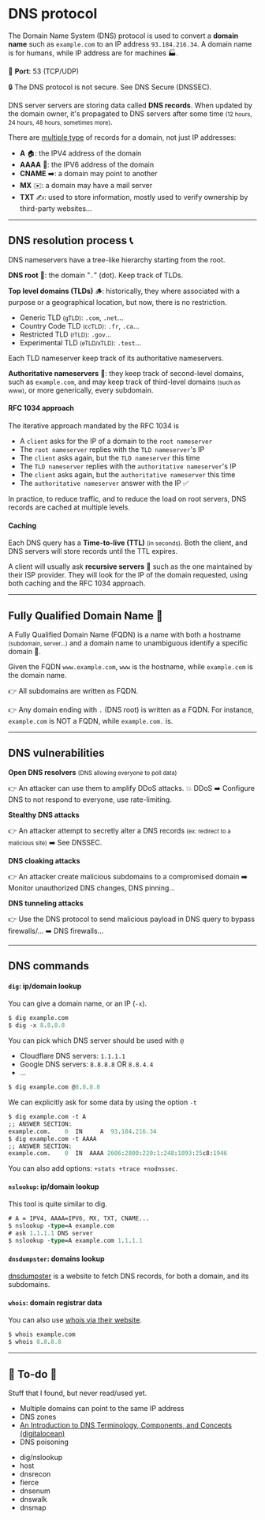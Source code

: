 # DNS protocol

<div class="row row-cols-md-2"><div>

The Domain Name System (DNS) protocol is used to convert a **domain name** such as `example.com` to an IP address `93.184.216.34`. A domain name is for humans, while IP address are for machines 🏭.

🐊️ **Port**: 53 (TCP/UDP)

🔒 The DNS protocol is not secure. See DNS Secure (DNSSEC).

DNS server servers are storing data called **DNS records**. When updated by the domain owner, it's propagated to DNS servers after some time <small>(12 hours, 24 hours, 48 hours, sometimes more)</small>.
</div><div>

There are [multiple type](https://www.ietf.org/rfc/rfc1035.txt) of records for a domain, not just IP addresses:

* **A** 🏠: the IPV4 address of the domain
* **AAAA** 🏡: the IPV6 address of the domain
* **CNAME** ➡️: a domain may point to another
* **MX** ✉️: a domain may have a mail server
* **TXT** ✍️: used to store information, mostly used to verify ownership by third-party websites...
</div></div>

<hr class="sep-both">

## DNS resolution process 📞

<div class="row row-cols-md-2"><div>

DNS nameservers have a tree-like hierarchy starting from the root.

**DNS root** 🌱: the domain "`.`" (dot). Keep track of TLDs.

**Top level domains (TLDs)** 🪵: historically, they where associated with a purpose or a geographical location, but now, there is no restriction.

* Generic TLD <small>(gTLD)</small>: `.com`, `.net`...
* Country Code TLD <small>(ccTLD)</small>: `.fr`, `.ca`...
* Restricted TLD <small>(rTLD)</small>: `.gov`...
* Experimental TLD <small>(eTLD/xTLD)</small>: `.test`...

Each TLD nameserver keep track of its authoritative nameservers.

**Authoritative nameservers** 🌿: they keep track of second-level domains, such as `example.com`, and may keep track of third-level domains <small>(such as www)</small>, or more generically, every subdomain.
</div><div>

#### RFC 1034 approach

The iterative approach mandated by the RFC 1034 is

* A `client` asks for the IP of a domain to the `root nameserver`
* The `root nameserver` replies with the `TLD nameserver`'s IP
* The `client` asks again, but the `TLD nameserver` this time
* The `TLD nameserver` replies with the `authoritative nameserver`'s IP
* The `client` asks again, but the `authoritative nameserver` this time
* The `authoritative nameserver` answer with the IP ✅

In practice, to reduce traffic, and to reduce the load on root servers, DNS records are cached at multiple levels.

#### Caching

Each DNS query has a **Time-to-live (TTL)** <small>(in seconds)</small>. Both the client, and DNS servers will store records until the TTL expires.

A client will usually ask **recursive servers** 🦀 such as the one maintained by their ISP provider. They will look for the IP of the domain requested, using both caching and the RFC 1034 approach.
</div></div>

<hr class="sep-both">

## Fully Qualified Domain Name 🎯

<div class="row row-cols-md-2"><div>

A Fully Qualified Domain Name (FQDN) is a name with both a hostname <small>(subdomain, server...)</small> and a domain name to unambiguous identify a specific domain 🎯.

Given the FQDN `www.example.com`, `www` is the hostname, while `example.com` is the domain name.
</div><div>

👉 All subdomains are written as FQDN.

👉 Any domain ending with `.` (DNS root) is written as a FQDN. For instance, `example.com` is NOT a FQDN, while `example.com.` is.
</div></div>

<hr class="sep-both">

## DNS vulnerabilities

<div class="row row-cols-md-2"><div>

**Open DNS resolvers** <small>(DNS allowing everyone to poll data)</small>

👉 An attacker can use them to amplify DDoS attacks. 💥 DDoS ➡️ Configure DNS to not respond to everyone, use rate-limiting.

**Stealthy DNS attacks**

👉 An attacker attempt to secretly alter a DNS records <small>(ex: redirect to a malicious site)</small> ➡️ See DNSSEC.
</div><div>

**DNS cloaking attacks**

👉 An attacker create malicious subdomains to a compromised domain ➡️ Monitor unauthorized DNS changes, DNS pinning...

**DNS tunneling attacks**

👉 Use the DNS protocol to send malicious payload in DNS query to bypass firewalls/... ➡️ DNS firewalls...
</div></div>

<hr class="sep-both">

## DNS commands

<div class="row row-cols-md-2"><div>

#### `dig`: ip/domain lookup

You can give a domain name, or an IP (`-x`).

```ps
$ dig example.com
$ dig -x 8.8.8.8
```

You can pick which DNS server should be used with `@` 

* Cloudflare DNS servers: `1.1.1.1`
* Google DNS servers: `8.8.8.8` OR `8.8.4.4`
* ...

```ps
$ dig example.com @8.8.8.8
```

We can explicitly ask for some data by using the option `-t`

```ps
$ dig example.com -t A
;; ANSWER SECTION:
example.com.    0  IN     A  93.184.216.34
$ dig example.com -t AAAA
;; ANSWER SECTION:
example.com.    0  IN  AAAA 2606:2800:220:1:248:1893:25c8:1946
```

You can also add options: `+stats +trace +nodnssec`.
</div><div>

#### `nslookup`: ip/domain lookup

This tool is quite similar to dig.

```ps
# A = IPV4, AAAA=IPV6, MX, TXT, CNAME...
$ nslookup -type=A example.com
# ask 1.1.1.1 DNS server
$ nslookup -type=A example.com 1.1.1.1
```

#### `dnsdumpster`: domains lookup

[dnsdumpster](https://dnsdumpster.com/) is a website to fetch DNS records, for both a domain, and its subdomains.

#### `whois`: domain registrar data

You can also use [whois via their website](https://www.whois.com/whois/).

```ps
$ whois example.com
$ whois 8.8.8.8
```
</div></div>

<hr class="sep-both">

## 👻 To-do 👻

Stuff that I found, but never read/used yet.

<div class="row row-cols-md-2"><div>

* Multiple domains can point to the same IP address
* DNS zones
* [An Introduction to DNS Terminology, Components, and Concepts
  (digitalocean)](https://www.digitalocean.com/community/tutorials/an-introduction-to-dns-terminology-components-and-concepts)
* DNS poisoning
</div><div>

* dig/nslookup
* host
* dnsrecon
* fierce
* dnsenum
* dnswalk
* dnsmap
</div></div>